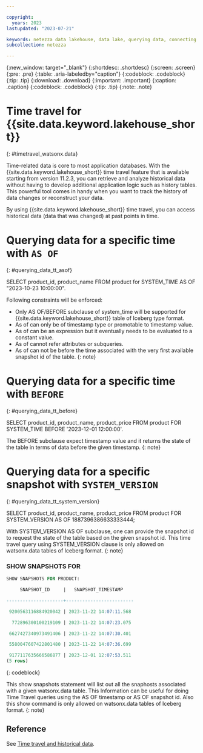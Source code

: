 ```yaml
---

copyright:
  years: 2023
lastupdated: "2023-07-21"

keywords: netezza data lakehouse, data lake, querying data, connecting to a metastore, netezza watsonx.data
subcollection: netezza

---
```


{:new_window: target="_blank"}
{:shortdesc: .shortdesc}
{:screen: .screen}
{:pre: .pre}
{:table: .aria-labeledby="caption"}
{:codeblock: .codeblock}
{:tip: .tip}
{:download: .download}
{:important: .important}
{:caption: .caption}
{:codeblock: .codeblock}
{:tip: .tip}
{:note: .note}

# Time travel for {{site.data.keyword.lakehouse_short}}
{: #timetravel_watsonx.data}

Time-related data is core to most application databases. With the {{site.data.keyword.lakehouse_short}} time travel feature that is available starting from version 11.2.3, you can retrieve and analyze historical data without having to develop additional application logic such as history tables. This powerful tool comes in handy when you want to track the history of data changes or reconstruct your data.

By using {{site.data.keyword.lakehouse_short}} time travel, you can access historical data (data that was changed) at past points in time.

# Querying data for a specific time with `AS OF`
{: #querying_data_tt_asof}

SELECT product_id, product_name FROM product for SYSTEM_TIME AS OF "2023-10-23 10:00:00". 

Following constraints will be enforced:
   - Only AS OF/BEFORE  subclause of system_time will be supported for {{site.data.keyword.lakehouse_short}} table of Iceberg type format.
   - As of <timestamp value> can only be of timestamp type or promotable to timestamp value.
   - As of <timestamp value> can be an expression but it eventually needs to be evaluated to a constant value.
   - As of <timetamp value> cannot refer attributes or subqueries.
   - As of <timestamp value> can not be before the time associated with the very first available snapshot id of the table.
{: note}   

# Querying data for a specific time with `BEFORE`
{: #querying_data_tt_before}

SELECT product_id, product_name, product_price FROM product FOR SYSTEM_TIME BEFORE '2023-12-01 12:00:00'.

The BEFORE subclause expect timestamp value and it returns the state of the table in terms of data before the given timestamp.
{: note}

# Querying data for a specific snapshot with `SYSTEM_VERSION`
{: #querying_data_tt_system_version}

SELECT product_id, product_name, product_price FROM product FOR SYSTEM_VERSION AS OF 1887396386633333444;

With SYSTEM_VERSION AS OF subclause, one can provide the snapshot id to request the state of the table based on the given snapshot id. This time travel query using SYSTEM_VERSION clause is only allowed on watsonx.data tables of Iceberg format.
{: note}

### SHOW SNAPSHOTS FOR <table-name>

```sql
SHOW SNAPSHOTS FOR PRODUCT:

     SNAPSHOT_ID     |   SNAPSHOT_TIMESTAMP

---------------------+-------------------------

 9200563116884920042 | 2023-11-22 14:07:11.568

  772896300100219109 | 2023-11-22 14:07:23.075

 6627427340973491406 | 2023-11-22 14:07:30.401

 5580047607422801480 | 2023-11-22 14:07:36.699

 9177117635666586877 | 2023-12-01 12:07:53.511
(5 rows)
```
{: codeblock}

This show snapshots statement will list out all the snaphosts associated with a given watsonx.data table. This Information can be useful for doing Time Travel queries using the AS OF timestamp or AS OF snapshot id. Also this show command is only allowed on watsonx.data tables of Iceberg format.
{: note}

## Reference

See [Time travel and historical data](/docs/netezza?topic=netezza-introducing_tt).